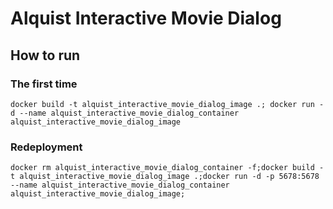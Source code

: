 # Alquist Interactive Movie Dialog

## How to run
### The first time
```commandline
docker build -t alquist_interactive_movie_dialog_image .; docker run -d --name alquist_interactive_movie_dialog_container alquist_interactive_movie_dialog_image
```

### Redeployment
```commandline
docker rm alquist_interactive_movie_dialog_container -f;docker build -t alquist_interactive_movie_dialog_image .;docker run -d -p 5678:5678 --name alquist_interactive_movie_dialog_container alquist_interactive_movie_dialog_image;
```